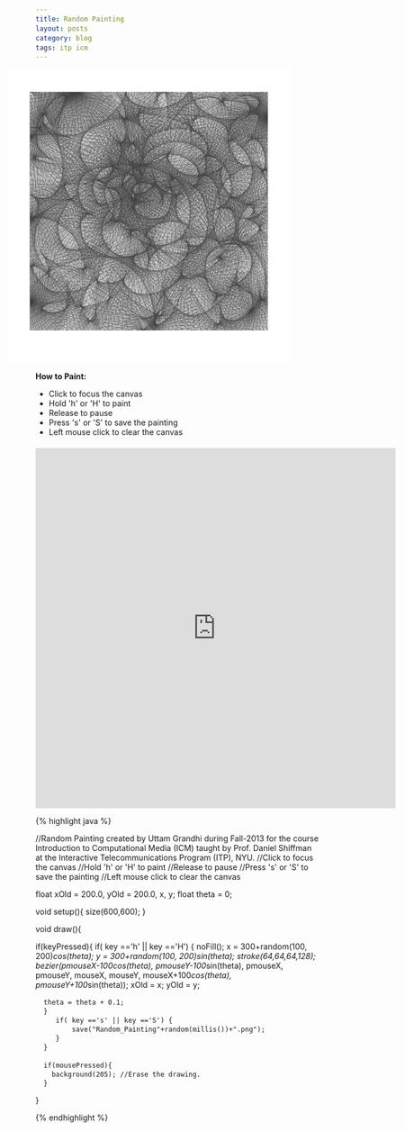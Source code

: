 ```yaml
---
title: Random Painting
layout: posts
category: blog
tags: itp icm
---
```

<img style="width:600px; margin-left:-50px;" src="/images/Random_Painting_1.png"/>

**How to Paint:**

* Click to focus the canvas
* Hold 'h' or 'H' to paint
* Release to pause
* Press 's' or 'S' to save the painting
* Left mouse click to clear the canvas

<iframe style="margin-top:20px; display:block;" width="640" height="640" scrolling="no" frameborder="0" src="http://www.openprocessing.org/sketch/110208/embed/?width=600&height=600&border=true"></iframe>


{% highlight java %}

//Random Painting created by Uttam Grandhi during Fall-2013 for the course Introduction to Computational Media (ICM) taught by Prof. Daniel Shiffman at the Interactive Telecommunications Program (ITP), NYU.
//Click to focus the canvas
//Hold 'h' or 'H' to paint
//Release to pause
//Press 's' or 'S' to save the painting
//Left mouse click to clear the canvas

float xOld = 200.0, yOld = 200.0, x, y;
float theta = 0;

void setup(){
  size(600,600);
}

void draw(){
  
  if(keyPressed){
    if( key =='h' || key =='H') {
      noFill();
      x = 300+random(100, 200)*cos(theta);
      y = 300+random(100, 200)*sin(theta);
      stroke(64,64,64,128);
      bezier(pmouseX-100*cos(theta), pmouseY-100*sin(theta), pmouseX, pmouseY, mouseX, mouseY, mouseX+100*cos(theta), pmouseY+100*sin(theta));
      xOld = x;
      yOld = y;
      
      theta = theta + 0.1;
      }
         if( key =='s' || key =='S') {
             save("Random_Painting"+random(millis())+".png");
         }
      }    
  
      if(mousePressed){
        background(205); //Erase the drawing.
      }
  
}

{% endhighlight %}
